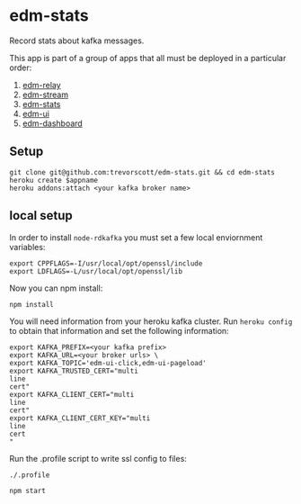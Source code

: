 # edm-stats
Record stats about kafka messages.

This app is part of a group of apps that all must be deployed in a particular order:

1. [edm-relay](https://github.com/trevorscott/edm-relay)
1. [edm-stream](https://github.com/trevorscott/edm-stream)
1. [edm-stats](https://github.com/trevorscott/edm-stats)
1. [edm-ui](https://github.com/trevorscott/edm-ui)
1. [edm-dashboard](https://github.com/trevorscott/edm-dashboard)

## Setup

```
git clone git@github.com:trevorscott/edm-stats.git && cd edm-stats
heroku create $appname
heroku addons:attach <your kafka broker name>
```

## local setup

In order to install `node-rdkafka` you must set a few local enviornment variables:

```
export CPPFLAGS=-I/usr/local/opt/openssl/include
export LDFLAGS=-L/usr/local/opt/openssl/lib
```

Now you can npm install:
```
npm install
```

You will need information from your heroku kafka cluster. Run `heroku config` to obtain that information and set the following information:

```
export KAFKA_PREFIX=<your kafka prefix>
export KAFKA_URL=<your broker urls> \
export KAFKA_TOPIC='edm-ui-click,edm-ui-pageload'
export KAFKA_TRUSTED_CERT="multi
line 
cert"
export KAFKA_CLIENT_CERT="multi
line
cert"
export KAFKA_CLIENT_CERT_KEY="multi
line
cert
"
```

Run the .profile script to write ssl config to files:

```
./.profile
```

```
npm start
```

